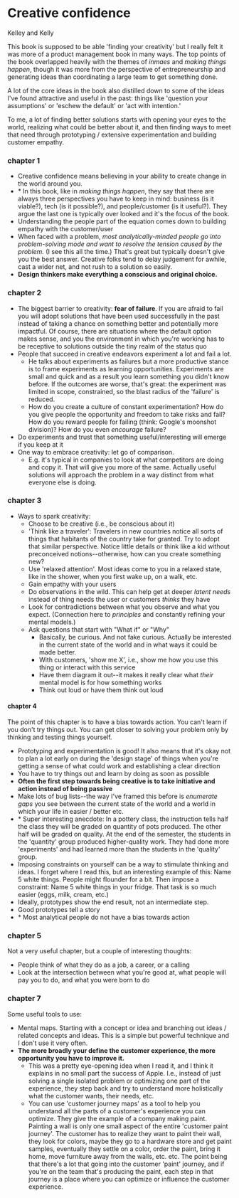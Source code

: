 # Creative confidence 

Kelley and Kelly


This book is supposed to be able 'finding your creativity' but I really felt it was more of a product management book in many ways. The top points of the book overlapped heavily with the themes of _inmaes_ and _making things happen_, though it was more from the perspective of entrepreneurship and generating ideas than coordinating a large team to get something done.

A lot of the core ideas in the book also distilled down to some of the ideas I've found attractive and useful in the past: things like 'question your assumptions' or 'eschew the default' or 'act with intention.'

To me, a lot of finding better solutions starts with opening your eyes to the world, realizing what could be better about it, and then finding ways to meet that need through prototyping / extensive experimentation and building customer empathy.


### chapter 1

- Creative confidence means believing in your ability to create change in the world around you.
- \* In this book, like in _making things happen_, they say that there are always three perspectives you have to keep in mind: business (is it viable?), tech (is it possible?), and people/customer (is it useful?). They argue the last one is typically over looked and it's the focus of the book.
- Understanding the people part of the equation comes down to building empathy with the customer/user
- When faced with a problem, _most analytically-minded people go into problem-solving mode and want to resolve the tension caused by the problem._ (I see this all the time.) That's great but typically doesn't give you the best answer. Creative folks tend to delay judgement for awhile, cast a wider net, and not rush to a solution so easily.
- __Design thinkers make everything a conscious and original choice.__

### chapter 2

- The biggest barrier to creativity: **fear of failure**. If you are afraid to fail you will adopt solutions that have been used successfully in the past instead of taking a chance on something better and potentially more impactful. Of course, there are situations where the default option makes sense, and you the environment in which you're working has to be receptive to solutions outside the tiny realm of the status quo
- People that succeed in creative endeavors experiment a lot and fail a lot. 
  - He talks about experiments as failures but a more productive stance is to frame experiments as learning opportunities. Experiments are small and quick and as a result you learn something you didn't know before. If the outcomes are worse, that's great: the experiment was limited in scope, constrained, so the blast radius of the 'failure' is reduced.
  - How do you create a culture of constant experimentation? How do you give people the opportunity and freedom to take risks and fail? How do you reward people for failing (think: Google's moonshot division)? How do you even _encourage_ failure?
- Do experiments and trust that something useful/interesting will emerge if you keep at it
- One way to embrace creativity: let go of comparison.
  - E.g. it's typical in companies to look at what competitors are doing and copy it. That will give you more of the same. Actually useful solutions will approach the problem in a way distinct from what everyone else is doing. 


### chapter 3

- Ways to spark creativity:
  - Choose to be creative (i.e., be conscious about it)
  - 'Think like a traveler': Travelers in new countries notice all sorts of things that habitants of the country take for granted. Try to adopt that similar perspective. Notice little details or think like a kid without preconceived notions--otherwise, how can you create something new?
  - Use 'relaxed attention'. Most ideas come to you in a relaxed state, like in the shower, when you first wake up, on a walk, etc. 
  - Gain empathy with your users
  - Do observations in the wild. This can help get at deeper _latent needs_ instead of thing needs the user or customers _thinks_ they have
  - Look for contradictions between what you observe and what you expect. (Connection here to _principles_ and constantly refining your mental models.)
  - Ask questions that start with "What if" or "Why"
    - Basically, be curious. And not fake curious. Actually be interested in the current state of the world and in what ways it could be made better. 
    - With customers, 'show me X', i.e., show me how you use this thing or interact with this service
    - Have them diagram it out--it makes it really clear what _their_ mental model is for how something works
    - Think out loud or have them think out loud


#### chapter 4

The point of this chapter is to have a bias towards action. You can't learn if you don't try things out. You can get closer to solving your problem only by thinking and testing things yourself.

- Prototyping and experimentation is good! It also means that it's okay not to plan a lot early on during the 'design stage' of things when you're getting a sense of what could work and establishing a clear direction
- You have to try things out and learn by doing as soon as possible
- __Often the first step towards being creative is to take initiative and action instead of being passive__
- Make lots of bug lists--the way I've framed this before is _enumerate gaps_ you see between the current state of the world and a world in which your life in easier / better etc.
- \* Super interesting anecdote: In a pottery class, the instruction tells half the class they will be graded on quantity of pots produced. The other half will be graded on quality. At the end of the semester, the students in the 'quantity' group produced higher-quality work. They had done more 'experiments' and had learned more than the students in the 'quality' group.
- Imposing constraints on yourself can be a way to stimulate thinking and ideas. I forget where I read this, but an interesting example of this: Name 5 white things. People might flounder for a bit. Then impose a constraint: Name 5 white things in your fridge. That task is so much easier (eggs, milk, cream, etc.)
- Ideally, prototypes show the end result, not an intermediate step. 
- Good prototypes tell a story
- \* Most analytical people do not have a bias towards action


### chapter 5

Not a very useful chapter, but a couple of interesting thoughts:

- People think of what they do as a job, a career, or a calling
- Look at the intersection between what you're good at, what people will pay you to do, and what you were born to do

### chapter 7

Some useful tools to use:

- Mental maps. Starting with a concept or idea and branching out ideas / related concepts and ideas. This is a simple but powerful technique and I don't use it very often.
- __The more broadly your define the customer experience, the more opportunity you have to improve it.__
  - This was a pretty eye-opening idea when I read it, and I think it explains in no small part the success of Apple. I.e., instead of just solving a single isolated problem or optimizing one part of the experience, they step back and try to understand more holistically what the customer wants, their needs, etc.
  - You can use 'customer journey maps' as a tool to help you understand all the parts of a customer's experience you can optimize. They give the example of a company making paint. Painting a wall is only one small aspect of the entire 'customer paint journey'. The customer has to realize they want to paint their wall, they look for colors, maybe they go to a hardware store and get paint samples, eventually they settle on a color, order the paint, bring it home, move furniture away from the walls, etc. etc. The point being that there's a lot that going into the customer 'paint' journey, and if you're on the team that's producing the paint, each step in that journey is a place where you can optimize or influence the customer experience.
